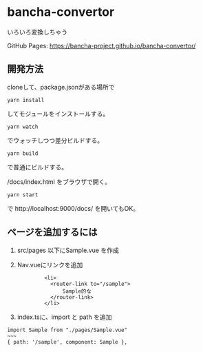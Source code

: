 # bancha-convertor
いろいろ変換しちゃう

GitHub Pages: https://bancha-project.github.io/bancha-convertor/

## 開発方法
cloneして、package.jsonがある場所で
```
yarn install
```
してモジュールをインストールする。

```
yarn watch
```
でウォッチしつつ差分ビルドする。

```
yarn build
```
で普通にビルドする。

/docs/index.html をブラウザで開く。

```
yarn start
```
で http://localhost:9000/docs/ を開いてもOK。  


## ページを追加するには
1. src/pages 以下にSample.vue を作成

2. Nav.vueにリンクを追加
```
            <li>
              <router-link to="/sample">
                  Sample的な
              </router-link>
            </li>
```

3. index.tsに、import と path を追加
```
import Sample from "./pages/Sample.vue"
~~~
{ path: '/sample', component: Sample },
```
